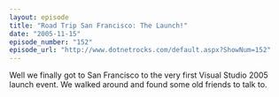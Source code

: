 ```yaml
---
layout: episode
title: "Road Trip San Francisco: The Launch!"
date: "2005-11-15"
episode_number: "152"
episode_url: "http://www.dotnetrocks.com/default.aspx?ShowNum=152"
---
```


Well we finally got to San Francisco to the very first Visual Studio 2005 launch event. We walked around and found some old friends to talk to.
